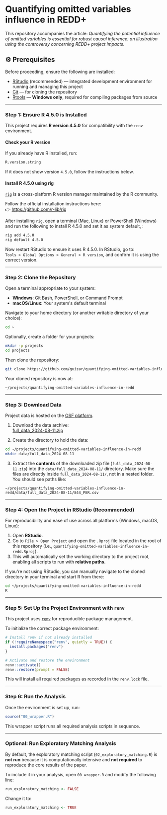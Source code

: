 # Quantifying omitted variables influence in REDD+

This repository accompanies the article: *Quantifying the potential influence of omitted variables is essential for robust causal inference: an illustration using the controversy concerning REDD+ project impacts*.

## ⚙️ Prerequisites

Before proceeding, ensure the following are installed:

-   [RStudio](https://posit.co/download/rstudio-desktop/) (recommended) — integrated development environment for running and managing this project
-   [Git](https://git-scm.com/downloads) — for cloning the repository
-   [Rtools](https://cran.r-project.org/bin/windows/Rtools/rtools45/rtools.html) — **Windows only**, required for compiling packages from source

------------------------------------------------------------------------

### Step 1: Ensure R 4.5.0 is Installed

This project requires **R version 4.5.0** for compatibility with the `renv` environment.

#### Check your R version

If you already have R installed, run:

``` r
R.version.string
```

If it does not show version `4.5.0`, follow the instructions below.

#### Install R 4.5.0 using rig

[`rig`](https://github.com/r-lib/rig) is a cross-platform R version manager maintained by the R community.

Follow the official installation instructions here:\
👉 <https://github.com/r-lib/rig>

After installing `rig`, open a terminal (Mac, Linux) or PowerShell (Windows) and run the following to install R 4.5.0 and set it as system default, :

``` bash
rig add 4.5.0
rig default 4.5.0
```

Now restart RStudio to ensure it uses R 4.5.0. In RStudio, go to:\
`Tools > Global Options > General > R version`, and confirm it is using the correct version.

------------------------------------------------------------------------

### Step 2: Clone the Repository

Open a terminal appropriate to your system:

-   **Windows**: Git Bash, PowerShell, or Command Prompt
-   **macOS/Linux**: Your system's default terminal

Navigate to your home directory (or another writable directory of your choice):

``` bash
cd ~
```

Optionally, create a folder for your projects:

``` bash
mkdir -p projects
cd projects
```

Then clone the repository:

``` bash
git clone https://github.com/guizar/quantifying-omitted-variables-influence-in-redd.git
```

Your cloned repository is now at:

```         
~/projects/quantifying-omitted-variables-influence-in-redd
```

------------------------------------------------------------------------

### Step 3: Download Data

Project data is hosted on the [OSF platform](https://osf.io/r9ygh/).

1.  Download the data archive:\
    [full_data_2024-08-11.zip](https://osf.io/r9ygh/files/osfstorage/680251c8f9c5af4839d5655d)

2.  Create the directory to hold the data:

``` bash
cd ~/projects/quantifying-omitted-variables-influence-in-redd
mkdir data/full_data_2024-08-11
```

3.  Extract the **contents** of the downloaded zip file (`full_data_2024-08-11.zip`) into the `data/full_data_2024-08-11/` directory. Make sure the files are directly inside `full_data_2024-08-11/`, not in a nested folder. You should see paths like:

```         
~/projects/quantifying-omitted-variables-influence-in-redd/data/full_data_2024-08-11/844_PER.csv
```

------------------------------------------------------------------------

### Step 4: Open the Project in RStudio (Recommended)

For reproducibility and ease of use across all platforms (Windows, macOS, Linux):

1.  Open **RStudio**.
2.  Go to `File > Open Project` and open the `.Rproj` file located in the root of this repository (i.e., `quantifying-omitted-variables-influence-in-redd.Rproj`).
3.  This will automatically set the working directory to the project root, enabling all scripts to run with **relative paths**.

If you're not using RStudio, you can manually navigate to the cloned directory in your terminal and start R from there:

``` bash
cd ~/projects/quantifying-omitted-variables-influence-in-redd
R
```

------------------------------------------------------------------------

### Step 5: Set Up the Project Environment with `renv`

This project uses [`renv`](https://rstudio.github.io/renv/) for reproducible package management.

To initialize the correct package environment:

``` r
# Install renv if not already installed
if (!requireNamespace("renv", quietly = TRUE)) {
  install.packages("renv")
}

# Activate and restore the environment
renv::activate()
renv::restore(prompt = FALSE)
```

This will install all required packages as recorded in the `renv.lock` file.

------------------------------------------------------------------------

### Step 6: Run the Analysis

Once the environment is set up, run:

``` r
source("00_wrapper.R")
```

This wrapper script runs all required analysis scripts in sequence.

------------------------------------------------------------------------

### Optional: Run Exploratory Matching Analysis

By default, the exploratory matching script (`02_exploratory_matching.R`) is **not run** because it is computationally intensive and **not required** to reproduce the core results of the paper.

To include it in your analysis, open `00_wrapper.R` and modify the following line:

``` r
run_exploratory_matching <- FALSE
```

Change it to:

``` r
run_exploratory_matching <- TRUE
```
